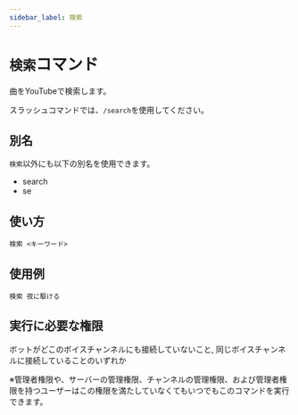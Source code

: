 ```yaml
---
sidebar_label: 検索
---
```

# `検索`コマンド
曲をYouTubeで検索します。

スラッシュコマンドでは、`/search`を使用してください。

## 別名
`検索`以外にも以下の別名を使用できます。

- search
- se

## 使い方
```
検索 <キーワード>
```

## 使用例
```
検索 夜に駆ける
```


## 実行に必要な権限
ボットがどこのボイスチャンネルにも接続していないこと, 同じボイスチャンネルに接続していることのいずれか

※管理者権限や、サーバーの管理権限、チャンネルの管理権限、および管理者権限を持つユーザーはこの権限を満たしていなくてもいつでもこのコマンドを実行できます。

